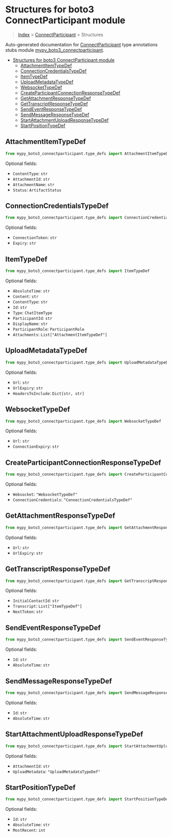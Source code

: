 # Structures for boto3 ConnectParticipant module

> [Index](../index.md) > [ConnectParticipant](./index.md) > Structures

Auto-generated documentation for [ConnectParticipant](https://boto3.amazonaws.com/v1/documentation/api/latest/reference/services/connectparticipant.html#ConnectParticipant)
type annotations stubs module [mypy_boto3_connectparticipant](https://pypi.org/project/mypy-boto3-connectparticipant/).

- [Structures for boto3 ConnectParticipant module](#structures-for-boto3-connectparticipant-module)
  - [AttachmentItemTypeDef](#attachmentitemtypedef)
  - [ConnectionCredentialsTypeDef](#connectioncredentialstypedef)
  - [ItemTypeDef](#itemtypedef)
  - [UploadMetadataTypeDef](#uploadmetadatatypedef)
  - [WebsocketTypeDef](#websockettypedef)
  - [CreateParticipantConnectionResponseTypeDef](#createparticipantconnectionresponsetypedef)
  - [GetAttachmentResponseTypeDef](#getattachmentresponsetypedef)
  - [GetTranscriptResponseTypeDef](#gettranscriptresponsetypedef)
  - [SendEventResponseTypeDef](#sendeventresponsetypedef)
  - [SendMessageResponseTypeDef](#sendmessageresponsetypedef)
  - [StartAttachmentUploadResponseTypeDef](#startattachmentuploadresponsetypedef)
  - [StartPositionTypeDef](#startpositiontypedef)

## AttachmentItemTypeDef

```python
from mypy_boto3_connectparticipant.type_defs import AttachmentItemTypeDef
```




Optional fields:
- `ContentType`: `str`
- `AttachmentId`: `str`
- `AttachmentName`: `str`
- `Status`: `ArtifactStatus`


## ConnectionCredentialsTypeDef

```python
from mypy_boto3_connectparticipant.type_defs import ConnectionCredentialsTypeDef
```




Optional fields:
- `ConnectionToken`: `str`
- `Expiry`: `str`


## ItemTypeDef

```python
from mypy_boto3_connectparticipant.type_defs import ItemTypeDef
```




Optional fields:
- `AbsoluteTime`: `str`
- `Content`: `str`
- `ContentType`: `str`
- `Id`: `str`
- `Type`: `ChatItemType`
- `ParticipantId`: `str`
- `DisplayName`: `str`
- `ParticipantRole`: `ParticipantRole`
- `Attachments`: `List["AttachmentItemTypeDef"]`


## UploadMetadataTypeDef

```python
from mypy_boto3_connectparticipant.type_defs import UploadMetadataTypeDef
```




Optional fields:
- `Url`: `str`
- `UrlExpiry`: `str`
- `HeadersToInclude`: `Dict[str, str]`


## WebsocketTypeDef

```python
from mypy_boto3_connectparticipant.type_defs import WebsocketTypeDef
```




Optional fields:
- `Url`: `str`
- `ConnectionExpiry`: `str`


## CreateParticipantConnectionResponseTypeDef

```python
from mypy_boto3_connectparticipant.type_defs import CreateParticipantConnectionResponseTypeDef
```




Optional fields:
- `Websocket`: `"WebsocketTypeDef"`
- `ConnectionCredentials`: `"ConnectionCredentialsTypeDef"`


## GetAttachmentResponseTypeDef

```python
from mypy_boto3_connectparticipant.type_defs import GetAttachmentResponseTypeDef
```




Optional fields:
- `Url`: `str`
- `UrlExpiry`: `str`


## GetTranscriptResponseTypeDef

```python
from mypy_boto3_connectparticipant.type_defs import GetTranscriptResponseTypeDef
```




Optional fields:
- `InitialContactId`: `str`
- `Transcript`: `List["ItemTypeDef"]`
- `NextToken`: `str`


## SendEventResponseTypeDef

```python
from mypy_boto3_connectparticipant.type_defs import SendEventResponseTypeDef
```




Optional fields:
- `Id`: `str`
- `AbsoluteTime`: `str`


## SendMessageResponseTypeDef

```python
from mypy_boto3_connectparticipant.type_defs import SendMessageResponseTypeDef
```




Optional fields:
- `Id`: `str`
- `AbsoluteTime`: `str`


## StartAttachmentUploadResponseTypeDef

```python
from mypy_boto3_connectparticipant.type_defs import StartAttachmentUploadResponseTypeDef
```




Optional fields:
- `AttachmentId`: `str`
- `UploadMetadata`: `"UploadMetadataTypeDef"`


## StartPositionTypeDef

```python
from mypy_boto3_connectparticipant.type_defs import StartPositionTypeDef
```




Optional fields:
- `Id`: `str`
- `AbsoluteTime`: `str`
- `MostRecent`: `int`

